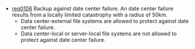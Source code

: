 * [req0106](https://github.com/DomainDrivenArchitecture/ddaRequirement/blob/ali/en/requirements/req0106.md) Backup against date center failure. An date center failure results from a locally limited catastrophy with a radius of 50km.
	* Data center-external file systems are allowed to protect against date center failure.
	* Data center-local or server-local file systems are not allowed to protect against date center failure.